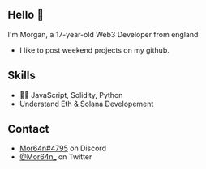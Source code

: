 
## Hello 👋
I'm Morgan, a 17-year-old Web3 Developer from england

- I like to post weekend projects on my github.

## Skills
- 👨‍💻 JavaScript, Solidity, Python
- Understand Eth & Solana Developement

## Contact
- [Mor64n#4795](https://discordapp.com/channels/@me/920801300172660736/) on Discord
- [@Mor64n_](https://twitter.com/@Mor64n_) on Twitter
